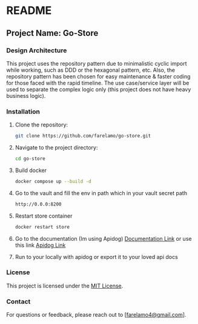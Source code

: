 # README

## Project Name: Go-Store

### Design Architecture
This project uses the repository pattern due to minimalistic cyclic import while working, such as DDD or the hexagonal pattern, etc. Also, the repository pattern has been chosen for easy maintenance & faster coding for those faced with the rapid timeline. The use case/service layer will be used to separate the complex logic only (this project does not have heavy business logic).

### Installation
1. Clone the repository:
    ```bash
    git clone https://github.com/farelamo/go-store.git
    ```
2. Navigate to the project directory:
    ```bash
    cd go-store
    ```
3. Build docker
    ```bash
    docker compose up --build -d
    ```
4. Go to the vault and fill the env in path which in your vault secret path
    ```bash
    http://0.0.0:8200
    ```
5. Restart store container
    ```bash
    docker restart store
    ```
6. Go to the documentation (Im using Apidog)
   [Documentation Link](https://app.apidog.com/invite/project?token=s63KVaWBFgMpTNWRM3c73)
   or use this link [Apidog Link](https://go-store.apidog.io)

7. Run to your locally with apidog or export it to your loved api docs

### License
This project is licensed under the [MIT License](LICENSE).

### Contact
For questions or feedback, please reach out to [farelamo4@gmail.com].

